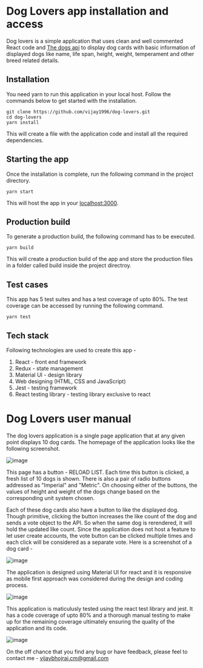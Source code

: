 # Dog Lovers app installation and access

Dog lovers is a simple application that uses clean and well commented React code and [The dogs api](https://www.thedogapi.com/) to display dog cards with basic information of displayed dogs like name, life span, height, weight, temperament and other breed related details.

## Installation

You need yarn to run this application in your local host. Follow the commands below to get started with the installation.
```
git clone https://github.com/vijay1996/dog-lovers.git
cd dog-lovers
yarn install

```
This will create a file with the application code and install all the required dependencies.

## Starting the app

Once the installation is complete, run the following command in the project directory.
```
yarn start
```
This will host the app in your [localhost:3000](http://localhost:3000).

## Production build

To generate a production build, the following command has to be executed.
```
yarn build
```
This will create a production build of the app and store the production files in a folder called build inside the project directroy.

## Test cases

This app has 5 test suites and has a test coverage of upto 80%. The test coverage can be accessed by running the following command.
```
yarn test
```

## Tech stack

Following technologies are used to create this app - 
1. React - front end framework
2. Redux - state management
3. Material UI - design library
4. Web designing (HTML, CSS and JavaScript)
5. Jest - testing framework
6. React testing library - testing library exclusive to react

# Dog Lovers user manual

The dog lovers application is a single page application that at any given point displays 10 dog cards. The homepage of the application looks like the following screenshot.

![image](https://user-images.githubusercontent.com/16256964/135749390-5c9607c3-7f48-46da-926f-5b74b75b2c08.png)

This page has a button - RELOAD LIST. Each time this button is clicked, a fresh list of 10 dogs is shown. There is also a pair of radio buttons addressed as "Imperial" and "Metric". On choosing either of the buttons, the values of height and weight of the dogs change based on the corresponding unit system chosen.

Each of these dog cards also have a button to like the displayed dog. Though primitive, clicking the button increases the like count of the dog and sends a vote object to the API. So when the same dog is rerendered, it will hold the updated like count. Since the application does not host a feature to let user create accounts, the vote button can be clicked multiple times and each click will be considered as a separate vote. Here is a screenshot of a dog card - 

![image](https://user-images.githubusercontent.com/16256964/135749678-1a948ddf-2cd7-4fda-8db1-06bab3a3a2e3.png)

The application is designed using Material UI for react and it is responsive as mobile first approach was considered during the design and coding process.

![image](https://user-images.githubusercontent.com/16256964/135750027-73089dd5-abec-4306-b434-7c4741186ed1.png)

This application is maticulusly tested using the react test library and jest. It has a code coverage of upto 80% and a thorough manual testing to make up for the remaining coverage ultimately ensuring the quality of the application and its code.

![image](https://user-images.githubusercontent.com/16256964/135750141-b63e289f-2d81-4371-aef7-39dca5e15cec.png)

On the off chance that you find any bug or have feedback, please feel to contact me - vijaybhojraj.cm@gmail.com
